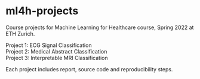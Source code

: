 # ml4h-projects
Course projects for Machine Learning for Healthcare course, Spring 2022 at ETH Zurich.

Project 1: ECG Signal Classification \
Project 2: Medical Abstract Classification \
Project 3: Interpretable MRI Classification

Each project includes report, source code and reproducibility steps.

